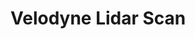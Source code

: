 # Velodyne Lidar Scan

<div id="example"></div>

<script type="application/javascript">
  new Vue({
    el: '#example',
    template: '<live-code class="full" :template="code" mode="html>iframe" :debounce="200" />',
    data: {
      code:
`
<script src="${location.origin+location.pathname}global.js"><\/script>

<loading-icon id="loading"></loading-icon>

<lume-scene id="scene" perspective="800" webgl enable-css="false" class="hidden">
  <lume-point-light id="light" position="200 -200 200" intensity="3" color="deeppink"></lume-point-light>
  <lume-ambient-light color="white" intensity="0.6"></lume-ambient-light>
  <lume-camera-rig active rotation="0 -110 0" initial-distance="500" max-distance="1200" min-distance="100" initial-polar-angle="30"></lume-camera-rig>
  <lume-gltf-model src="${location.origin+location.pathname}examples/velodyne-lidar-scan/puck.gltf"></lume-gltf-model>
  <!--
    Use a ply-behavior on an element with geometry (such as <lume-mesh> or
    <lume-points>) to load geometry points from a PLY file.
  -->
  <lume-points
    id="model"
    has="ply-geometry phong-material"
    src="${location.origin+location.pathname}examples/velodyne-lidar-scan/shelby-scene.ply"
    rotation="90 0 0"
    position="0 0 60"
    size="0 0 0"
    scale="50 50 50"
    color="royalblue"
  ></lume-points>
</lume-scene>

<div info align="center">A scene scanned with a Velodyne laser radar scanner (lidar),<br />focused on a Ford Shelby GT350.</div>

<style>
  html,
  body {
    width: 100%; height: 100%;
    margin: 0; padding: 0;
    background: #222;
    --color: 228, 20, 255 /*vibrant pink*/;
    color: rgb(var(--color)); font-family: sans-serif;
    touch-action: none;
  }
  loading-icon {
    --loading-icon-color: var(--color);
    position: absolute;
    top: 50%; left: 50%;
    transform: translate(-50%, -50%);
    width: 10px; height: 10px;
  }
  [info] {
    position: absolute; top: 0; left: 0; width: 100%;
    box-sizing: border-box; padding: 10px;
  }
  .hidden { visibility: hidden; }
</style>

<script>
  LUME.defineElements()
  light.position = (x, y, z, t) => [500 * Math.sin(t * 0.001), 500 * Math.cos(t * 0.001), z]
  model.on('MODEL_LOAD', () => {
    scene.classList.remove('hidden')
    loading.classList.add('hidden')
  })
<\/script>
`
},
})
</script>
